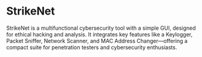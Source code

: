 # StrikeNet
StrikeNet is a multifunctional cybersecurity tool with a simple GUI, designed for ethical hacking and analysis. It integrates key features like a Keylogger, Packet Sniffer, Network Scanner, and MAC Address Changer—offering a compact suite for penetration testers and cybersecurity enthusiasts.
